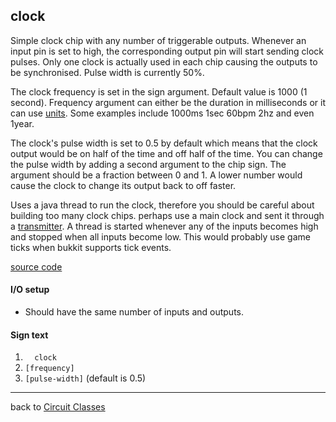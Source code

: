 clock
----------
Simple clock chip with any number of triggerable outputs. Whenever an input pin is set to high, the corresponding output pin will start sending clock pulses. Only one clock is actually used in each chip causing the outputs to be synchronised.
Pulse width is currently 50%. 

The clock frequency is set in the sign argument. Default value is 1000 (1 second).
Frequency argument can either be the duration in milliseconds or it can use [units](https://github.com/eisental/RedstoneChips/blob/master/src/main/java/org/tal/redstonechips/parsing/UnitParser.java). 
Some examples include 1000ms 1sec 60bpm 2hz and even 1year.

The clock's pulse width is set to 0.5 by default which means that the clock output would be on half of the time and off half of the time. You can change the pulse width by adding a second argument to the chip sign. The argument should be a fraction between 0 and 1. A lower number would cause the clock to change its output back to off faster. 
 
Uses a java thread to run the clock, therefore you should be careful about building too many clock chips. perhaps use a main clock and sent it through a [transmitter](Transmitter).
A thread is started whenever any of the inputs becomes high and stopped when all inputs become low.
This would probably use game ticks when bukkit supports tick events.
 
[source code](https://github.com/eisental/BasicCircuits/blob/master/src/main/java/org/tal/basiccircuits/clock.java)

#### I/O setup 
* Should have the same number of inputs and outputs.

#### Sign text
1. `   clock   `
2. ` [frequency] `
3. ` [pulse-width] ` (default is 0.5)
***
back to [Circuit Classes](Home)
